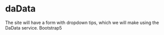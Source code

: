 # daData
The site will have a form with dropdown tips, which we will make using the DaData service. Bootstrap5
